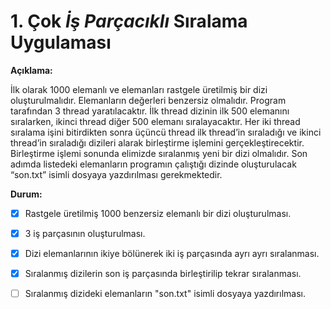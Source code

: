# 1. Çok *İş Parçacıklı* Sıralama Uygulaması

**Açıklama:**

İlk olarak 1000 elemanlı ve elemanları rastgele üretilmiş bir dizi oluşturulmalıdır. Elemanların değerleri benzersiz olmalıdır.
Program tarafından 3 thread yaratılacaktır. İlk thread dizinin ilk 500 elemanını sıralarken, ikinci thread diğer 500 elemanı sıralayacaktır.
Her iki thread sıralama işini bitirdikten sonra üçüncü thread ilk thread’in sıraladığı ve ikinci thread’in sıraladığı dizileri alarak birleştirme işlemini gerçekleştirecektir.
Birleştirme işlemi sonunda elimizde sıralanmış yeni bir dizi olmalıdır.
Son adımda listedeki elemanların programın çalıştığı dizinde oluşturulacak “son.txt” isimli dosyaya yazdırılması gerekmektedir.

**Durum:**
- [x] Rastgele üretilmiş 1000 benzersiz elemanlı bir dizi oluşturulması.
- [x] 3 iş parçasının oluşturulması.
- [x] Dizi elemanlarının ikiye bölünerek iki iş parçasında ayrı ayrı sıralanması.
- [x] Sıralanmış dizilerin son iş parçasında birleştirilip tekrar sıralanması.
- [ ] Sıralanmış dizideki elemanların "son.txt" isimli dosyaya yazdırılması.

